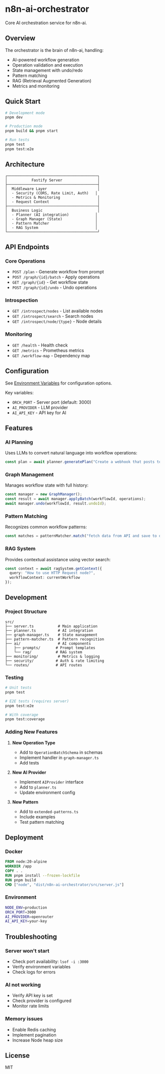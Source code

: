 # n8n-ai-orchestrator

Core AI orchestration service for n8n-ai.

## Overview

The orchestrator is the brain of n8n-ai, handling:
- AI-powered workflow generation
- Operation validation and execution
- State management with undo/redo
- Pattern matching
- RAG (Retrieval Augmented Generation)
- Metrics and monitoring

## Quick Start

```bash
# Development mode
pnpm dev

# Production mode
pnpm build && pnpm start

# Run tests
pnpm test
pnpm test:e2e
```

## Architecture

```
┌─────────────────────────────────────────┐
│           Fastify Server                │
├─────────────────────────────────────────┤
│  Middleware Layer                       │
│  - Security (CORS, Rate Limit, Auth)   │
│  - Metrics & Monitoring                 │
│  - Request Context                      │
├─────────────────────────────────────────┤
│  Business Logic                         │
│  - Planner (AI integration)            │
│  - Graph Manager (State)               │
│  - Pattern Matcher                     │
│  - RAG System                          │
└─────────────────────────────────────────┘
```

## API Endpoints

### Core Operations
- `POST /plan` - Generate workflow from prompt
- `POST /graph/{id}/batch` - Apply operations
- `GET /graph/{id}` - Get workflow state
- `POST /graph/{id}/undo` - Undo operations

### Introspection
- `GET /introspect/nodes` - List available nodes
- `GET /introspect/search` - Search nodes
- `GET /introspect/node/{type}` - Node details

### Monitoring
- `GET /health` - Health check
- `GET /metrics` - Prometheus metrics
- `GET /workflow-map` - Dependency map

## Configuration

See [Environment Variables](../../docs/ENV_REFERENCE.md) for configuration options.

Key variables:
- `ORCH_PORT` - Server port (default: 3000)
- `AI_PROVIDER` - LLM provider
- `AI_API_KEY` - API key for AI

## Features

### AI Planning
Uses LLMs to convert natural language into workflow operations:
```typescript
const plan = await planner.generatePlan("Create a webhook that posts to Slack");
```

### Graph Management
Manages workflow state with full history:
```typescript
const manager = new GraphManager();
const result = await manager.applyBatch(workflowId, operations);
await manager.undo(workflowId, result.undoId);
```

### Pattern Matching
Recognizes common workflow patterns:
```typescript
const matches = patternMatcher.match("fetch data from API and save to database");
```

### RAG System
Provides contextual assistance using vector search:
```typescript
const context = await ragSystem.getContext({
  query: "How to use HTTP Request node?",
  workflowContext: currentWorkflow
});
```

## Development

### Project Structure
```
src/
├── server.ts           # Main application
├── planner.ts          # AI integration
├── graph-manager.ts    # State management
├── pattern-matcher.ts  # Pattern recognition
├── ai/                 # AI components
│   ├── prompts/       # Prompt templates
│   └── rag/           # RAG system
├── monitoring/         # Metrics & logging
├── security/          # Auth & rate limiting
└── routes/            # API routes
```

### Testing

```bash
# Unit tests
pnpm test

# E2E tests (requires server)
pnpm test:e2e

# With coverage
pnpm test:coverage
```

### Adding New Features

1. **New Operation Type**
   - Add to `OperationBatchSchema` in schemas
   - Implement handler in `graph-manager.ts`
   - Add tests

2. **New AI Provider**
   - Implement `AIProvider` interface
   - Add to `planner.ts`
   - Update environment config

3. **New Pattern**
   - Add to `extended-patterns.ts`
   - Include examples
   - Test pattern matching

## Deployment

### Docker
```dockerfile
FROM node:20-alpine
WORKDIR /app
COPY . .
RUN pnpm install --frozen-lockfile
RUN pnpm build
CMD ["node", "dist/n8n-ai-orchestrator/src/server.js"]
```

### Environment
```bash
NODE_ENV=production
ORCH_PORT=3000
AI_PROVIDER=openrouter
AI_API_KEY=your-key
```

## Troubleshooting

### Server won't start
- Check port availability: `lsof -i :3000`
- Verify environment variables
- Check logs for errors

### AI not working
- Verify API key is set
- Check provider is configured
- Monitor rate limits

### Memory issues
- Enable Redis caching
- Implement pagination
- Increase Node heap size

## License

MIT